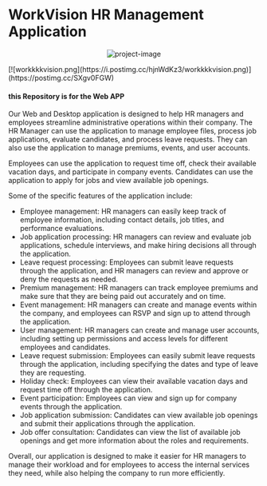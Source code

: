 
<h1>WorkVision HR Management Application</h1>
<p align="center"><img src="https://i.postimg.cc/hjnWdKz3/workkkkvision.png" alt="project-image"></p>
<p>[![workkkkvision.png](https://i.postimg.cc/hjnWdKz3/workkkkvision.png)](https://postimg.cc/SXgv0FGW)</p>
<h4>this Repository is for the Web APP</h4>
<p>Our Web and Desktop application is designed to help HR managers and employees streamline administrative operations within their company. The HR Manager can use the application to manage employee files, process job applications, evaluate candidates, and process leave requests. They can also use the application to manage premiums, events, and user accounts.</p>
<p>Employees can use the application to request time off, check their available vacation days, and participate in company events. Candidates can use the application to apply for jobs and view available job openings.</p>
<p>Some of the specific features of the application include:</p>
<ul>
  <li>Employee management: HR managers can easily keep track of employee information, including contact details, job titles, and performance evaluations.</li>
  <li>Job application processing: HR managers can review and evaluate job applications, schedule interviews, and make hiring decisions all through the application.</li>
  <li>Leave request processing: Employees can submit leave requests through the application, and HR managers can review and approve or deny the requests as needed.</li>
  <li>Premium management: HR managers can track employee premiums and make sure that they are being paid out accurately and on time.</li>
  <li>Event management: HR managers can create and manage events within the company, and employees can RSVP and sign up to attend through the application.</li>
  <li>User management: HR managers can create and manage user accounts, including setting up permissions and access levels for different employees and candidates.</li>
  <li>Leave request submission: Employees can easily submit leave requests through the application, including specifying the dates and type of leave they are requesting.</li>
  <li>Holiday check: Employees can view their available vacation days and request time off through the application.</li>
  <li>Event participation: Employees can view and sign up for company events through the application.</li>
  <li>Job application submission: Candidates can view available job openings and submit their applications through the application.</li>
  <li>Job offer consultation: Candidates can view the list of available job openings and get more information about the roles and requirements.</li>
</ul>
<p>Overall, our application is designed to make it easier for HR managers to manage their workload and for employees to access the internal services they need, while also helping the company to run more efficiently.</p>

